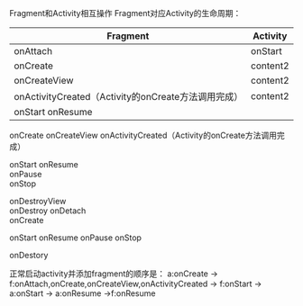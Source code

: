 Fragment和Activity相互操作
Fragment对应Activity的生命周期：

|Fragment|Activity|
|-|-|
|onAttach|onStart|
|onCreate|content2|
|onCreateView|content2|
|onActivityCreated（Activity的onCreate方法调用完成）|content2|
|onStart             onResume	||




onCreate
onCreateView
onActivityCreated（Activity的onCreate方法调用完成）

onStart             onResume				
onPause							
onStop	
						
onDestroyView					   
onDestroy
onDetach 	
onCreate



onStart
onResume
onPause
onStop


onDestory  

 
正常启动activity并添加fragment的顺序是：
a:onCreate -> f:onAttach,onCreate,onCreateView,onActivityCreated  -> f:onStart  -> a:onStart -> a:onResume ->f:onResume